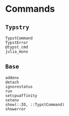 
# Commands

## `Typstry`

```@docs
TypstCommand
TypstError
@typst_cmd
julia_mono
```

## `Base`

```@docs
addenv
detach
ignorestatus
run
setcpuaffinity
setenv
show(::IO, ::TypstCommand)
showerror
```
